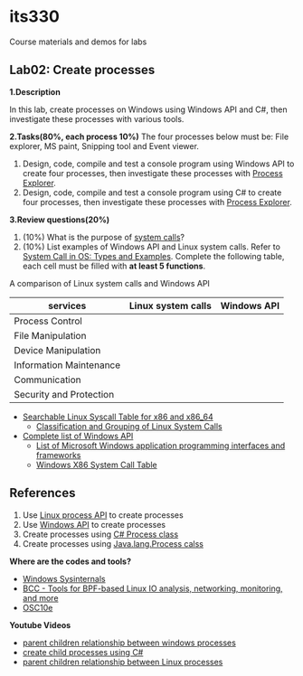 # its330
Course materials and demos for labs

## Lab02: Create processes

**1.Description**

In this lab,  create processes on Windows using Windows API and C#, then investigate these processes with various tools.


**2.Tasks(80%, each process 10%)**
The four processes below must be: File explorer, MS paint, Snipping tool and Event viewer.

1. Design, code, compile and test a console program using Windows API to create four processes, then investigate these processes with [Process Explorer](https://docs.microsoft.com/en-us/sysinternals/downloads/process-explorer).
2. Design, code, compile and test a console program using C# to create four processes, then investigate these processes with [Process Explorer](https://docs.microsoft.com/en-us/sysinternals/downloads/process-explorer).

**3.Review questions(20%)**
1. (10%) What is the purpose of [system calls](https://en.wikipedia.org/wiki/System_call)?
2. (10%) List examples of Windows API and Linux system calls. Refer to [System Call in OS: Types and Examples](https://www.guru99.com/system-call-operating-system.html). Complete the following table, each cell must be filled with **at least 5 functions**.

A comparison of Linux system calls and Windows API

| services | Linux system calls | Windows API |
| ------- | ----------------- | ----------- |
| Process Control	|  |  |
| File Manipulation	|  |  |
| Device Manipulation	|  |  |
| Information Maintenance	|  |  |
| Communication	|  |  |
| Security and Protection	|  |  |

* [Searchable Linux Syscall Table for x86 and x86_64](https://filippo.io/linux-syscall-table/)
  * [Classification and Grouping of
Linux System Calls](http://seclab.cs.sunysb.edu/sekar/papers/syscallclassif.htm)
* [Complete list of Windows API](https://docs.microsoft.com/en-us/windows/win32/apiindex/windows-api-list)
  * [List of Microsoft Windows application programming interfaces and frameworks](https://en.wikipedia.org/wiki/List_of_Microsoft_Windows_application_programming_interfaces_and_frameworks)
  * [Windows X86 System Call Table](https://j00ru.vexillium.org/syscalls/nt/32/)

## References
1. Use [Linux process API](http://faculty.salina.k-state.edu/tim/CMST302/study_guide/topic8/multi.html) to create processes
2. Use [Windows API](https://docs.microsoft.com/en-us/windows/win32/procthread/processes-and-threads) to create processes
3. Create processes using [C# Process class](https://docs.microsoft.com/en-us/dotnet/api/system.diagnostics.process?view=netframework-4.8)
4. Create processes using [Java.lang.Process calss](https://www.geeksforgeeks.org/java-lang-process-class-java/)

**Where are the codes and tools?** 
* [Windows Sysinternals](https://docs.microsoft.com/en-us/sysinternals/)
* [BCC - Tools for BPF-based Linux IO analysis, networking, monitoring, and more](https://github.com/iovisor/bcc)
* [OSC10e](https://github.com/greggagne/osc10e)

**Youtube Videos**
  * [parent children relationship between windows processes](https://youtu.be/xf4G962ObAY)
  * [create child processes using C#](https://youtu.be/i7kf7DAxLL8)
  * [parent children relationship between Linux processes](https://youtu.be/SGlbhKXSFeQ)




